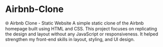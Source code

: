 # Airbnb-Clone
🌐 Airbnb Clone - Static Website A simple static clone of the Airbnb homepage built using HTML and CSS. This project focuses on replicating the design and layout without any JavaScript or responsiveness. It helped strengthen my front-end skills in layout, styling, and UI design.

